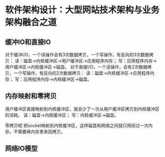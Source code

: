 # 软件架构设计：大型网站技术架构与业务架构融合之道


## 缓冲IO和直接IO
对于缓冲I/O，一个读操作会有3次数据拷贝，一个写操作，有反向的3次数据拷贝：
读：磁盘→内核缓冲区→用户缓冲区→应用程序内存；
写：应用程序内存→用户缓冲区→内核缓冲区→磁盘。
对于直接I/O，一个读操作，会有2次数据拷贝，一个写操作，有反向的2次数据拷贝：
读：磁盘→内核缓冲区→应用程序内存；
写：应用程序内存→内核缓冲区→磁盘。

## 内存映射和零拷贝
用户缓冲区直接映射到内核缓冲区，就会少了一次从用户缓冲区拷贝到内核缓冲区的消耗。
读：磁盘→内核缓冲区；
写：内核缓冲区→磁盘。

零拷贝呢
把socket映射到内核缓冲区，这样磁盘和网络之间就只用经过一次内存，不需要再内存里来回拷贝。

## 网络IO模型


## 
